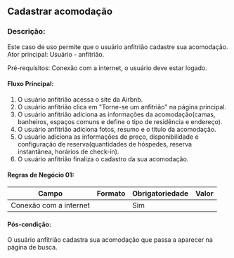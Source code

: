 ## Cadastrar acomodação

### Descrição:
Este caso de uso permite que o usuário anfitrião cadastre sua acomodação.
Ator principal: Usuário - anfitrião.

Pré-requisitos: Conexão com a internet, o usuário deve estar logado.


####  Fluxo Principal:
1. O usuário anfitrião acessa o site da Airbnb.
2. O usuário anfitrião clica em "Torne-se um anfitrião" na página principal.
3. O usuário anfitrião adiciona as informações da acomodação(camas, banheiros, espaços comuns e define o tipo de residência e endereço).
4. O usuário anfitrião adiciona fotos, resumo e o título da acomodação.
5. O usuário adiciona as informações de preço, disponibilidade e configuração de reserva(quantidades de hóspedes, reserva instantânea, horários de check-in).
6. O usuário anfitrião finaliza o cadastro da sua acomodação.


#### Regras de Negócio 01:

| Campo                  | Formato | Obrigatoriedade | Valor                           |
|------------------------|---------|-----------------|---------------------------------|
| Conexão com a internet |         | Sim             |  | |   


#### Pós-condição:
O usuário anfitrião cadastra sua acomodação que passa a aparecer na página de busca.
